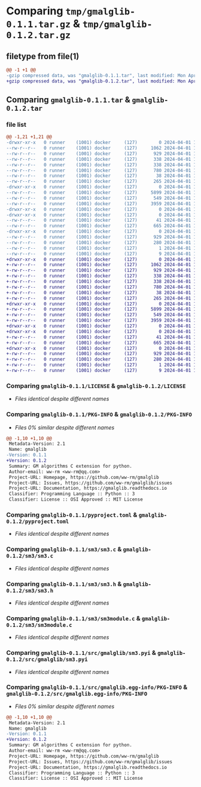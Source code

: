 # Comparing `tmp/gmalglib-0.1.1.tar.gz` & `tmp/gmalglib-0.1.2.tar.gz`

## filetype from file(1)

```diff
@@ -1 +1 @@
-gzip compressed data, was "gmalglib-0.1.1.tar", last modified: Mon Apr  1 11:52:41 2024, max compression
+gzip compressed data, was "gmalglib-0.1.2.tar", last modified: Mon Apr  1 12:21:01 2024, max compression
```

## Comparing `gmalglib-0.1.1.tar` & `gmalglib-0.1.2.tar`

### file list

```diff
@@ -1,21 +1,21 @@
-drwxr-xr-x   0 runner    (1001) docker     (127)        0 2024-04-01 11:52:41.989993 gmalglib-0.1.1/
--rw-r--r--   0 runner    (1001) docker     (127)     1062 2024-04-01 11:52:35.000000 gmalglib-0.1.1/LICENSE
--rw-r--r--   0 runner    (1001) docker     (127)      929 2024-04-01 11:52:41.989993 gmalglib-0.1.1/PKG-INFO
--rw-r--r--   0 runner    (1001) docker     (127)      338 2024-04-01 11:52:35.000000 gmalglib-0.1.1/README.en.md
--rw-r--r--   0 runner    (1001) docker     (127)      338 2024-04-01 11:52:35.000000 gmalglib-0.1.1/README.md
--rw-r--r--   0 runner    (1001) docker     (127)      780 2024-04-01 11:52:35.000000 gmalglib-0.1.1/pyproject.toml
--rw-r--r--   0 runner    (1001) docker     (127)       38 2024-04-01 11:52:41.989993 gmalglib-0.1.1/setup.cfg
--rw-r--r--   0 runner    (1001) docker     (127)      265 2024-04-01 11:52:35.000000 gmalglib-0.1.1/setup.py
-drwxr-xr-x   0 runner    (1001) docker     (127)        0 2024-04-01 11:52:41.989993 gmalglib-0.1.1/sm3/
--rw-r--r--   0 runner    (1001) docker     (127)     5899 2024-04-01 11:52:35.000000 gmalglib-0.1.1/sm3/sm3.c
--rw-r--r--   0 runner    (1001) docker     (127)      549 2024-04-01 11:52:35.000000 gmalglib-0.1.1/sm3/sm3.h
--rw-r--r--   0 runner    (1001) docker     (127)     3959 2024-04-01 11:52:35.000000 gmalglib-0.1.1/sm3/sm3module.c
-drwxr-xr-x   0 runner    (1001) docker     (127)        0 2024-04-01 11:52:41.985993 gmalglib-0.1.1/src/
-drwxr-xr-x   0 runner    (1001) docker     (127)        0 2024-04-01 11:52:41.989993 gmalglib-0.1.1/src/gmalglib/
--rw-r--r--   0 runner    (1001) docker     (127)       41 2024-04-01 11:52:35.000000 gmalglib-0.1.1/src/gmalglib/__init__.py
--rw-r--r--   0 runner    (1001) docker     (127)      665 2024-04-01 11:52:35.000000 gmalglib-0.1.1/src/gmalglib/sm3.pyi
-drwxr-xr-x   0 runner    (1001) docker     (127)        0 2024-04-01 11:52:41.989993 gmalglib-0.1.1/src/gmalglib.egg-info/
--rw-r--r--   0 runner    (1001) docker     (127)      929 2024-04-01 11:52:41.000000 gmalglib-0.1.1/src/gmalglib.egg-info/PKG-INFO
--rw-r--r--   0 runner    (1001) docker     (127)      280 2024-04-01 11:52:41.000000 gmalglib-0.1.1/src/gmalglib.egg-info/SOURCES.txt
--rw-r--r--   0 runner    (1001) docker     (127)        1 2024-04-01 11:52:41.000000 gmalglib-0.1.1/src/gmalglib.egg-info/dependency_links.txt
--rw-r--r--   0 runner    (1001) docker     (127)        9 2024-04-01 11:52:41.000000 gmalglib-0.1.1/src/gmalglib.egg-info/top_level.txt
+drwxr-xr-x   0 runner    (1001) docker     (127)        0 2024-04-01 12:21:01.050030 gmalglib-0.1.2/
+-rw-r--r--   0 runner    (1001) docker     (127)     1062 2024-04-01 12:20:55.000000 gmalglib-0.1.2/LICENSE
+-rw-r--r--   0 runner    (1001) docker     (127)      929 2024-04-01 12:21:01.050030 gmalglib-0.1.2/PKG-INFO
+-rw-r--r--   0 runner    (1001) docker     (127)      338 2024-04-01 12:20:55.000000 gmalglib-0.1.2/README.en.md
+-rw-r--r--   0 runner    (1001) docker     (127)      338 2024-04-01 12:20:55.000000 gmalglib-0.1.2/README.md
+-rw-r--r--   0 runner    (1001) docker     (127)      780 2024-04-01 12:20:55.000000 gmalglib-0.1.2/pyproject.toml
+-rw-r--r--   0 runner    (1001) docker     (127)       38 2024-04-01 12:21:01.050030 gmalglib-0.1.2/setup.cfg
+-rw-r--r--   0 runner    (1001) docker     (127)      265 2024-04-01 12:20:55.000000 gmalglib-0.1.2/setup.py
+drwxr-xr-x   0 runner    (1001) docker     (127)        0 2024-04-01 12:21:01.050030 gmalglib-0.1.2/sm3/
+-rw-r--r--   0 runner    (1001) docker     (127)     5899 2024-04-01 12:20:55.000000 gmalglib-0.1.2/sm3/sm3.c
+-rw-r--r--   0 runner    (1001) docker     (127)      549 2024-04-01 12:20:55.000000 gmalglib-0.1.2/sm3/sm3.h
+-rw-r--r--   0 runner    (1001) docker     (127)     3959 2024-04-01 12:20:55.000000 gmalglib-0.1.2/sm3/sm3module.c
+drwxr-xr-x   0 runner    (1001) docker     (127)        0 2024-04-01 12:21:01.046030 gmalglib-0.1.2/src/
+drwxr-xr-x   0 runner    (1001) docker     (127)        0 2024-04-01 12:21:01.050030 gmalglib-0.1.2/src/gmalglib/
+-rw-r--r--   0 runner    (1001) docker     (127)       41 2024-04-01 12:20:55.000000 gmalglib-0.1.2/src/gmalglib/__init__.py
+-rw-r--r--   0 runner    (1001) docker     (127)      665 2024-04-01 12:20:55.000000 gmalglib-0.1.2/src/gmalglib/sm3.pyi
+drwxr-xr-x   0 runner    (1001) docker     (127)        0 2024-04-01 12:21:01.050030 gmalglib-0.1.2/src/gmalglib.egg-info/
+-rw-r--r--   0 runner    (1001) docker     (127)      929 2024-04-01 12:21:01.000000 gmalglib-0.1.2/src/gmalglib.egg-info/PKG-INFO
+-rw-r--r--   0 runner    (1001) docker     (127)      280 2024-04-01 12:21:01.000000 gmalglib-0.1.2/src/gmalglib.egg-info/SOURCES.txt
+-rw-r--r--   0 runner    (1001) docker     (127)        1 2024-04-01 12:21:01.000000 gmalglib-0.1.2/src/gmalglib.egg-info/dependency_links.txt
+-rw-r--r--   0 runner    (1001) docker     (127)        9 2024-04-01 12:21:01.000000 gmalglib-0.1.2/src/gmalglib.egg-info/top_level.txt
```

### Comparing `gmalglib-0.1.1/LICENSE` & `gmalglib-0.1.2/LICENSE`

 * *Files identical despite different names*

### Comparing `gmalglib-0.1.1/PKG-INFO` & `gmalglib-0.1.2/PKG-INFO`

 * *Files 0% similar despite different names*

```diff
@@ -1,10 +1,10 @@
 Metadata-Version: 2.1
 Name: gmalglib
-Version: 0.1.1
+Version: 0.1.2
 Summary: GM algorithms C extension for python.
 Author-email: ww-rm <ww-rm@qq.com>
 Project-URL: Homepage, https://github.com/ww-rm/gmalglib
 Project-URL: Issues, https://github.com/ww-rm/gmalglib/issues
 Project-URL: Documentation, https://gmalglib.readthedocs.io
 Classifier: Programming Language :: Python :: 3
 Classifier: License :: OSI Approved :: MIT License
```

### Comparing `gmalglib-0.1.1/pyproject.toml` & `gmalglib-0.1.2/pyproject.toml`

 * *Files identical despite different names*

### Comparing `gmalglib-0.1.1/sm3/sm3.c` & `gmalglib-0.1.2/sm3/sm3.c`

 * *Files identical despite different names*

### Comparing `gmalglib-0.1.1/sm3/sm3.h` & `gmalglib-0.1.2/sm3/sm3.h`

 * *Files identical despite different names*

### Comparing `gmalglib-0.1.1/sm3/sm3module.c` & `gmalglib-0.1.2/sm3/sm3module.c`

 * *Files identical despite different names*

### Comparing `gmalglib-0.1.1/src/gmalglib/sm3.pyi` & `gmalglib-0.1.2/src/gmalglib/sm3.pyi`

 * *Files identical despite different names*

### Comparing `gmalglib-0.1.1/src/gmalglib.egg-info/PKG-INFO` & `gmalglib-0.1.2/src/gmalglib.egg-info/PKG-INFO`

 * *Files 0% similar despite different names*

```diff
@@ -1,10 +1,10 @@
 Metadata-Version: 2.1
 Name: gmalglib
-Version: 0.1.1
+Version: 0.1.2
 Summary: GM algorithms C extension for python.
 Author-email: ww-rm <ww-rm@qq.com>
 Project-URL: Homepage, https://github.com/ww-rm/gmalglib
 Project-URL: Issues, https://github.com/ww-rm/gmalglib/issues
 Project-URL: Documentation, https://gmalglib.readthedocs.io
 Classifier: Programming Language :: Python :: 3
 Classifier: License :: OSI Approved :: MIT License
```

